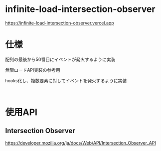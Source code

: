 # infinite-load-intersection-observer
<a href="https://infinite-load-intersection-observer.vercel.app">https://infinite-load-intersection-observer.vercel.app</a>
<br>

# 仕様
<p>配列の最後から50番目にイベントが発火するように実装</p>
<p>無限ロードAPI実装の参考用</p>
<p>hooks化し、複数要素に対してイベントを発火するように実装</p>
<br>

# 使用API
## Intersection Observer
<a href="https://developer.mozilla.org/ja/docs/Web/API/Intersection_Observer_API">https://developer.mozilla.org/ja/docs/Web/API/Intersection_Observer_API</a>
